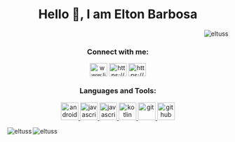 <h1 align="center">Hello 👋, I am Elton Barbosa</h1>

<p align="right"> <img src="https://komarev.com/ghpvc/?username=eltuss&label=Profile%20views&color=0e75b6&style=flat" alt="eltuss" /> </p>

  <h3 align="center">Connect with me:</h3>
  <p align="center">
<a href="https://www.linkedin.com/in/elton-s-barbosa" target="blank"><img align="center" src="https://cdn.jsdelivr.net/gh/devicons/devicon/icons/linkedin/linkedin-original.svg" alt="www.linkedin.com/in/elton-s-barbosa" height="30" width="40" /></a>
<a href="https://www.facebook.com/elton.barbosa.52" target="blank"><img align="center" src="https://cdn.jsdelivr.net/gh/devicons/devicon/icons/facebook/facebook-original.svg"alt="https://www.facebook.com/elton.barbosa.52" height="30" width="40" /></a>
<a href="https://www.instagram.com/eltuss_ti/" target="blank"><img align="center" src="https://cdn.worldvectorlogo.com/logos/instagram-2-1.svg" alt="https://www.instagram.com/eltuss_ti/" height="30" width="40" /></a>
</p>
  <h3 align="center"> Languages and Tools:</h3>
  <p align="center"> <a href="https://developer.android.com" target="_blank"> <img src="https://cdn.jsdelivr.net/gh/devicons/devicon/icons/android/android-original-wordmark.svg" alt="android" width="40" height="40"/> </a> <a href="https://developer.mozilla.org/pt-BR/docs/Web/JavaScript" target="_blank"> <img src="https://cdn.jsdelivr.net/gh/devicons/devicon/icons/javascript/javascript-original.svg" alt="javascript" width="40" height="40"/> </a> <a href="https://pt-br.reactjs.org/" target="_blank"> <img src="https://cdn.jsdelivr.net/gh/devicons/devicon/icons/react/react-original.svg" alt="javascript" width="40" height="40"/> </a>  <a href="https://kotlinlang.org" target="_blank"> <img src="https://cdn.jsdelivr.net/gh/devicons/devicon/icons/kotlin/kotlin-original.svg" alt="kotlin" width="40" height="40"/> </a> <a href="https://git-scm.com/" target="_blank"> <img src="https://cdn.jsdelivr.net/gh/devicons/devicon/icons/git/git-original.svg" alt="git" width="40" height="40"/> </a> <a href="https://www.github.com/" target="_blank"> <img src="https://cdn3.iconfinder.com/data/icons/social-media-2253/25/Group-512.png" alt="github" width="40" height="40"/> </a> </p>

  <p><img align="left" src="https://github-readme-stats.vercel.app/api/top-langs/?username=eltuss&langs_count=8&theme=midnight-purple" alt="eltuss" /></p>

  <p><img align="left" src="https://github-readme-stats.vercel.app/api?username=eltuss&theme=midnight-purple&show_icons=true&hide_title=true" alt="eltuss" /></p>

